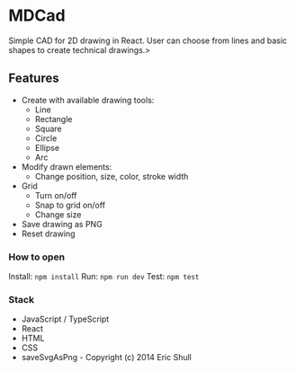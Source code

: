 # MDCad

Simple CAD for 2D drawing in React. User can choose from lines and basic shapes to create technical drawings.>

## Features

- Create with available drawing tools:
  - Line
  - Rectangle
  - Square
  - Circle
  - Ellipse
  - Arc
- Modify drawn elements:
  - Change position, size, color, stroke width
- Grid
  - Turn on/off
  - Snap to grid on/off
  - Change size
- Save drawing as PNG
- Reset drawing

### How to open

Install: `npm install`
Run: `npm run dev`
Test: `npm test`

### Stack

- JavaScript / TypeScript
- React
- HTML
- CSS
- saveSvgAsPng - Copyright (c) 2014 Eric Shull
